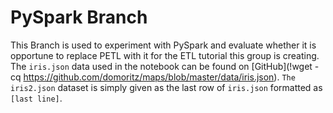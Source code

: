 # PySpark Branch
This Branch is used to experiment with PySpark and evaluate whether it is opportune to replace PETL with it for the ETL tutorial this group is creating. The `iris.json` data used in the notebook can be found on [GitHub](!wget -cq https://github.com/domoritz/maps/blob/master/data/iris.json). `The iris2.json`
dataset is simply given as the last row of `iris.json` formatted as `[last line]`.

